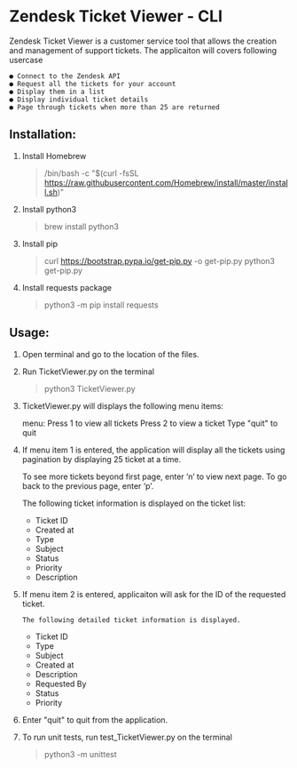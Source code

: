 # Zendesk Ticket Viewer - CLI

Zendesk Ticket Viewer is a customer service tool that allows the creation and management of support tickets. The applicaiton will covers following usercase

	● Connect to the Zendesk API
	● Request all the tickets for your account
	● Display them in a list
	● Display individual ticket details
	● Page through tickets when more than 25 are returned


## Installation:

1. Install Homebrew
	> /bin/bash -c "$(curl -fsSL https://raw.githubusercontent.com/Homebrew/install/master/install.sh)"
2. Install python3
	> brew install python3
3. Install pip
	> curl https://bootstrap.pypa.io/get-pip.py -o get-pip.py
	> python3 get-pip.py
4. Install requests package
	> python3 -m pip install requests
	
## Usage:

1. Open terminal and go to the location of the files.

2. Run TicketViewer.py on the terminal
	> python3 TicketViewer.py
    
3.  TicketViewer.py will displays the following menu items:

	menu:
	 	Press 1 to view all tickets
	 	Press 2 to view a ticket
	 	Type "quit" to quit

4. If menu item 1 is entered, the application will display all the tickets using pagination by displaying 25 ticket at a time.

	To see more tickets beyond first page, enter ’n’ to view next page.
        To go back to the previous page, enter ‘p’.
	
	The following ticket information is displayed on the ticket list:
	- Ticket ID  
	- Created at
	- Type
	- Subject
	- Status     
	- Priority      
	- Description

5.  If menu item 2 is entered, applicaiton will ask for the ID of the requested ticket.  
    
    	The following detailed ticket information is displayed.
	- Ticket ID  
	- Type
	- Subject
	- Created at
	- Description
	- Requested By
	- Status     
	- Priority       
	
6.  Enter "quit" to quit from the application.

7. To run unit tests, run test_TicketViewer.py on the terminal

   > python3 -m unittest  
   




